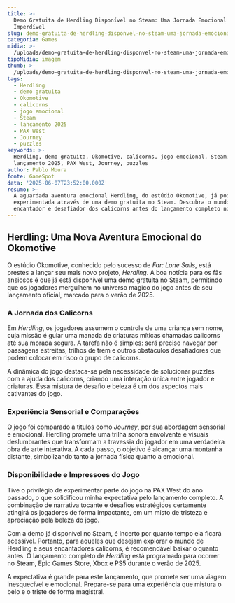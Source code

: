 ```yaml
---
title: >-
  Demo Gratuita de Herdling Disponível no Steam: Uma Jornada Emocional
  Imperdível
slug: demo-gratuita-de-herdling-disponvel-no-steam-uma-jornada-emocional-imperdvel
categoria: Games
midia: >-
  /uploads/demo-gratuita-de-herdling-disponvel-no-steam-uma-jornada-emocional-imperdvel-thumb.jpg
tipoMidia: imagem
thumb: >-
  /uploads/demo-gratuita-de-herdling-disponvel-no-steam-uma-jornada-emocional-imperdvel-thumb.jpg
tags:
  - Herdling
  - demo gratuita
  - Okomotive
  - calicorns
  - jogo emocional
  - Steam
  - lançamento 2025
  - PAX West
  - Journey
  - puzzles
keywords: >-
  Herdling, demo gratuita, Okomotive, calicorns, jogo emocional, Steam,
  lançamento 2025, PAX West, Journey, puzzles
author: Pablo Moura
fonte: GameSpot
data: '2025-06-07T23:52:00.000Z'
resumo: >-
  A aguardada aventura emocional Herdling, do estúdio Okomotive, já pode ser
  experimentada através de uma demo gratuita no Steam. Descubra o mundo
  encantador e desafiador dos calicorns antes do lançamento completo no verão.
---
```


## Herdling: Uma Nova Aventura Emocional do Okomotive

O estúdio Okomotive, conhecido pelo sucesso de *Far: Lone Sails*, está prestes a lançar seu mais novo projeto, *Herdling*. A boa notícia para os fãs ansiosos é que já está disponível uma demo gratuita no Steam, permitindo que os jogadores mergulhem no universo mágico do jogo antes de seu lançamento oficial, marcado para o verão de 2025.

### A Jornada dos Calicorns

Em *Herdling*, os jogadores assumem o controle de uma criança sem nome, cuja missão é guiar uma manada de criaturas míticas chamadas calicorns até sua morada segura. A tarefa não é simples: será preciso navegar por passagens estreitas, trilhos de trem e outros obstáculos desafiadores que podem colocar em risco o grupo de calicorns.

A dinâmica do jogo destaca-se pela necessidade de solucionar puzzles com a ajuda dos calicorns, criando uma interação única entre jogador e criaturas. Essa mistura de desafio e beleza é um dos aspectos mais cativantes do jogo.

### Experiência Sensorial e Comparações

O jogo foi comparado a títulos como *Journey*, por sua abordagem sensorial e emocional. Herdling promete uma trilha sonora envolvente e visuais deslumbrantes que transformam a travessia do jogador em uma verdadeira obra de arte interativa. A cada passo, o objetivo é alcançar uma montanha distante, simbolizando tanto a jornada física quanto a emocional.

### Disponibilidade e Impressoes do Jogo

Tive o privilégio de experimentar parte do jogo na PAX West do ano passado, o que solidificou minha expectativa pelo lançamento completo. A combinação de narrativa tocante e desafios estratégicos certamente atingirá os jogadores de forma impactante, em um misto de tristeza e apreciação pela beleza do jogo.

Com a demo já disponível no Steam, é incerto por quanto tempo ela ficará acessível. Portanto, para aqueles que desejam explorar o mundo de Herdling e seus encantadores calicorns, é recomendável baixar o quanto antes. O lançamento completo de *Herdling* está programado para ocorrer no Steam, Epic Games Store, Xbox e PS5 durante o verão de 2025.

A expectativa é grande para este lançamento, que promete ser uma viagem inesquecível e emocional. Prepare-se para uma experiência que mistura o belo e o triste de forma magistral.

